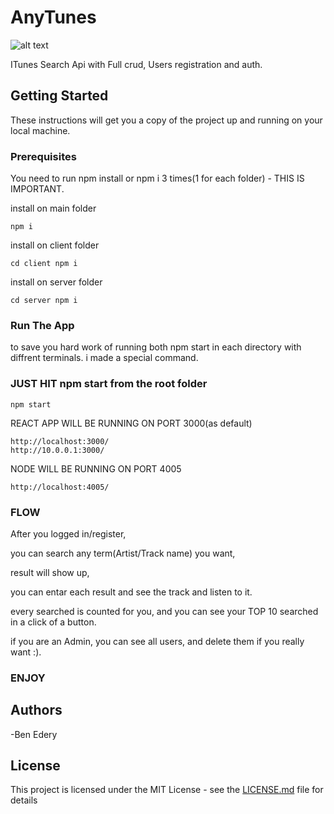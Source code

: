 # AnyTunes

![alt text](https://i.ibb.co/bgNSfsw/2019-10-27-3-49-30.png)

ITunes Search Api with Full crud, Users
registration and auth.

## Getting Started

These instructions will get you a copy of the project up and running on your local machine.


### Prerequisites

You need to run npm install or npm i
3 times(1 for each folder) - THIS IS IMPORTANT.

install on main folder

```
npm i
```

install on client folder

```
cd client npm i
```

install on server folder

```
cd server npm i
```

### Run The App

to save you hard work of running both npm start in each directory with diffrent terminals.
i made a special command.

### JUST HIT npm start from the root folder

```
npm start
```

REACT APP WILL BE RUNNING ON PORT 3000(as default)

```
http://localhost:3000/
http://10.0.0.1:3000/
```

NODE WILL BE RUNNING ON PORT 4005

```
http://localhost:4005/
```

### FLOW

After you logged in/register,

you can search any term(Artist/Track name) you want,

result will show up,

you can entar each result and see the track
and listen to it.

every searched is counted for you,
and you can see your TOP 10 searched in a click
of a button.

if you are an Admin,
you can see all users, and delete them
if you really want :).

### ENJOY

## Authors

-Ben Edery

## License

This project is licensed under the MIT License - see the [LICENSE.md](LICENSE.md) file for details
